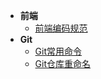 - <b>前端</b>
  - [前端编码规范](fontend/前端编码规范.md)
- <b>Git</b>
  - [Git常用命令](./git/git常用命令.md)
  - [Git仓库重命名](git/git仓库重命名.md)